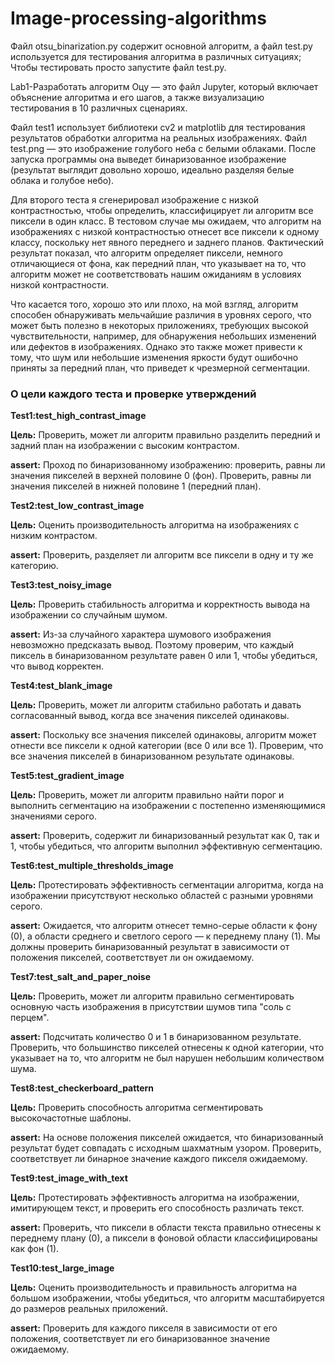 # Image-processing-algorithms

Файл otsu_binarization.py содержит основной алгоритм, а файл test.py используется для тестирования алгоритма в различных ситуациях; Чтобы тестировать просто запустите файл test.py.

Lab1-Разработать алгоритм Оцу — это файл Jupyter, который включает объяснение алгоритма и его шагов, а также визуализацию тестирования в 10 различных сценариях.

Файл test1 использует библиотеки cv2 и matplotlib для тестирования результатов обработки алгоритма на реальных изображениях. Файл test.png — это изображение голубого неба с белыми облаками. После запуска программы она выведет бинаризованное изображение (результат выглядит довольно хорошо, идеально разделяя белые облака и голубое небо).

Для второго теста я сгенерировал изображение с низкой контрастностью, чтобы определить, классифицирует ли алгоритм все пиксели в один класс. В тестовом случае мы ожидаем, что алгоритм на изображениях с низкой контрастностью отнесет все пиксели к одному классу, поскольку нет явного переднего и заднего планов. Фактический результат показал, что алгоритм определяет пиксели, немного отличающиеся от фона, как передний план, что указывает на то, что алгоритм может не соответствовать нашим ожиданиям в условиях низкой контрастности.

Что касается того, хорошо это или плохо, на мой взгляд, алгоритм способен обнаруживать мельчайшие различия в уровнях серого, что может быть полезно в некоторых приложениях, требующих высокой чувствительности, например, для обнаружения небольших изменений или дефектов в изображениях. Однако это также может привести к тому, что шум или небольшие изменения яркости будут ошибочно приняты за передний план, что приведет к чрезмерной сегментации.

### О цели каждого теста и проверке утверждений

**Test1:test_high_contrast_image**

**Цель:** Проверить, может ли алгоритм правильно разделить передний и задний план на изображении с высоким контрастом.

**assert:** Проход по бинаризованному изображению: проверить, равны ли значения пикселей в верхней половине 0 (фон). Проверить, равны ли значения пикселей в нижней половине 1 (передний план).

**Test2:test_low_contrast_image**

**Цель:** Оценить производительность алгоритма на изображениях с низким контрастом.

**assert:** Проверить, разделяет ли алгоритм все пиксели в одну и ту же категорию.

**Test3:test_noisy_image**

**Цель:** Проверить стабильность алгоритма и корректность вывода на изображении со случайным шумом.

**assert:** Из-за случайного характера шумового изображения невозможно предсказать вывод. Поэтому проверим, что каждый пиксель в бинаризованном результате равен 0 или 1, чтобы убедиться, что вывод корректен.

**Test4:test_blank_image**

**Цель:** Проверить, может ли алгоритм стабильно работать и давать согласованный вывод, когда все значения пикселей одинаковы.

**assert:** Поскольку все значения пикселей одинаковы, алгоритм может отнести все пиксели к одной категории (все 0 или все 1). Проверим, что все значения пикселей в бинаризованном результате одинаковы.

**Test5:test_gradient_image**

**Цель:** Проверить, может ли алгоритм правильно найти порог и выполнить сегментацию на изображении с постепенно изменяющимися значениями серого.

**assert:** Проверить, содержит ли бинаризованный результат как 0, так и 1, чтобы убедиться, что алгоритм выполнил эффективную сегментацию.

**Test6:test_multiple_thresholds_image**

**Цель:** Протестировать эффективность сегментации алгоритма, когда на изображении присутствуют несколько областей с разными уровнями серого.

**assert:** Ожидается, что алгоритм отнесет темно-серые области к фону (0), а области среднего и светлого серого — к переднему плану (1). Мы должны проверить бинаризованный результат в зависимости от положения пикселей, соответствует ли он ожидаемому.

**Test7:test_salt_and_paper_noise**

**Цель:** Проверить, может ли алгоритм правильно сегментировать основную часть изображения в присутствии шумов типа "соль с перцем".

**assert:** Подсчитать количество 0 и 1 в бинаризованном результате. Проверить, что большинство пикселей отнесены к одной категории, что указывает на то, что алгоритм не был нарушен небольшим количеством шума.

**Test8:test_checkerboard_pattern**

**Цель:** Проверить способность алгоритма сегментировать высокочастотные шаблоны.

**assert:** На основе положения пикселей ожидается, что бинаризованный результат будет совпадать с исходным шахматным узором. Проверить, соответствует ли бинарное значение каждого пикселя ожидаемому.

**Test9:test_image_with_text**

**Цель:** Протестировать эффективность алгоритма на изображении, имитирующем текст, и проверить его способность различать текст.

**assert:** Проверить, что пиксели в области текста правильно отнесены к переднему плану (0), а пиксели в фоновой области классифицированы как фон (1).

**Test10:test_large_image**

**Цель:** Оценить производительность и правильность алгоритма на большом изображении, чтобы убедиться, что алгоритм масштабируется до размеров реальных приложений.

**assert:** Проверить для каждого пикселя в зависимости от его положения, соответствует ли его бинаризованное значение ожидаемому.

